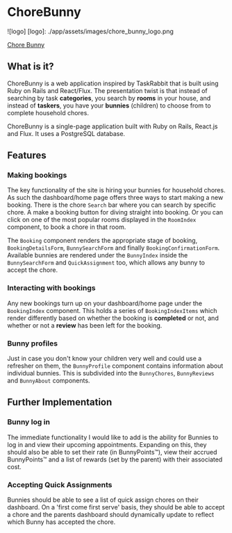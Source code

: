# ChoreBunny
![logo]
[logo]: ./app/assets/images/chore_bunny_logo.png

[Chore Bunny][heroku] 

[heroku]: https://chorebunny.herokuapp.com

## What is it?

ChoreBunny is a web application inspired by TaskRabbit that is built using Ruby on Rails and React/Flux. The presentation twist is that instead of searching by task **categories**, you search by **rooms** in your house, and instead of **taskers**, you have your **bunnies** (children) to choose from to complete household chores.

ChoreBunny is a single-page application built with Ruby on Rails, React.js and Flux. It uses a PostgreSQL database.

## Features

### Making bookings

The key functionality of the site is hiring your bunnies for household chores. As such the dashboard/home page offers three ways to start making a new booking. There is the chore `Search` bar where you can search by specific chore. A make a booking button for diving straight into booking. Or you can click on one of the most popular rooms displayed in the `RoomIndex` component, to book a chore in that room.

The `Booking` component renders the appropriate stage of booking, `BookingDetailsForm`, `BunnySearchForm` and finally `BookingConfirmationForm`.  Available bunnies are rendered under the `BunnyIndex` inside the `BunnySearchForm` and `QuickAssignment` too, which allows any bunny to accept the chore.

### Interacting with bookings

Any new bookings turn up on your dashboard/home page under the `BookingIndex` component. This holds a series of `BookingIndexItems` which render differently based on whether the booking is **completed** or not, and whether or not a **review** has been left for the booking.

### Bunny profiles

Just in case you don't know your children very well and could use a refresher on them, the `BunnyProfile` component contains information about individual bunnies. This is subdivided into the `BunnyChores`, `BunnyReviews` and `BunnyAbout` components.


## Further Implementation

### Bunny log in

The immediate functionality I would like to add is the ability for Bunnies to log in and view their upcoming appointments. Expanding on this, they should also be able to set their rate (in BunnyPoints™), view their accrued BunnyPoints™ and a list of rewards (set by the parent) with their associated cost.

### Accepting Quick Assignments

Bunnies should be able to see a list of quick assign chores on their dashboard. On a 'first come first serve' basis, they should be able to accept a chore and the parents dashboard should dynamically update to reflect which Bunny has accepted the chore.
